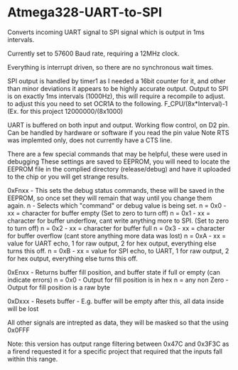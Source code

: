 # Atmega328-UART-to-SPI
Converts incoming UART signal to SPI signal which is output in 1ms intervals.

Currently set to 57600 Baud rate, requiring a 12MHz clock.

Everything is interrupt driven, so there are no synchronous wait times.

SPI output is handled by timer1 as I needed a 16bit counter for it, and other than minor deviations it appears to be highly accurate output.
Output to SPI is on exactly 1ms intervals (1000Hz), this will require a recompile to adjust.
    to adjust this you need to set OCR1A to the following. F_CPU/(8x*Interval)-1 (Ex. for this project 12000000/(8x1000)

UART is buffered on both input and output.
    Working flow control, on D2 pin. Can be handled by hardware or software if you read the pin value
    Note RTS was implemted only, does not currently have a CTS line.

There are a few special commands that may be helpful, these were used in debugging
These settings are saved to EEPROM, you will need to locate the EEPROM file in the complied directory (release/debug) and have it uploaded to the chip or you will get strange results.

0xFnxx - This sets the debug status commands, these will be saved in the EEPROM, so once set they will remain that way until you change them again.
    n - Selects which "command" or debug value is being set.
        n = 0x0 - xx = character for buffer empty (Set to zero to turn off)
        n = 0x1 - xx = character for buffer underflow, cant write anything more to SPI. (Set to zero to turn off)
        n = 0x2 - xx = character for buffer full
        n = 0x3 - xx = character for buffer overflow (cant store anything more data was lost)
        n = 0xA - xx = value for UART echo, 1 for raw output, 2 for hex output, everything else turns this off.
        n = 0xB - xx = value for SPI echo, to UART, 1 for raw output, 2 for hex output, everything else turns this off.

0xEnxx - Returns buffer fill position, and buffer state if full or empty (can indicate errors)
    n = 0x0 - Output for fill position is in hex
    n = any non Zero -Output for fill position is a raw byte

0xDxxx - Resets buffer - E.g. buffer will be empty after this, all data inside will be lost 

All other signals are intrepted as data, they will be masked so that the using 0x0FFF

Note: this version has output range filtering between 0x47C and 0x3F3C as a firend requested it for a specific project that required that the inputs fall within this range.
